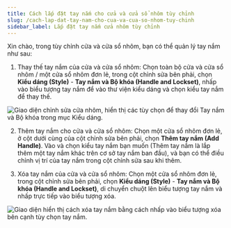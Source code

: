 ```yaml
---
title: Cách lắp đặt tay nắm cho cửa và cửa sổ nhôm tùy chỉnh
slug: /cach-lap-dat-tay-nam-cho-cua-va-cua-so-nhom-tuy-chinh
sidebar_label: Lắp đặt tay nắm cửa nhôm tùy chỉnh
---
```


Xin chào, trong tùy chỉnh cửa và cửa sổ nhôm, bạn có thể quản lý tay nắm như sau:

1. Thay thế tay nắm của cửa và cửa sổ nhôm: Chọn toàn bộ cửa và cửa sổ nhôm / một cửa sổ nhôm đơn lẻ, trong cột chỉnh sửa bên phải, chọn **Kiểu dáng (Style)** - **Tay nắm và Bộ khóa (Handle and Lockset)**, nhấp vào biểu tượng tay nắm để vào thư viện kiểu dáng và chọn kiểu tay nắm để thay thế.

![Giao diện chỉnh sửa cửa nhôm, hiển thị các tùy chọn để thay đổi Tay nắm và Bộ khóa trong mục Kiểu dáng.](https://storage.googleapis.com/jegavn_kb/images/8064a450-25b9-45dc-8c10-79fa1caeb7e7.png)

2. Thêm tay nắm cho cửa và cửa sổ nhôm: Chọn một cửa sổ nhôm đơn lẻ, ở cột dưới cùng của cột chỉnh sửa bên phải, chọn **Thêm tay nắm (Add Handle)**. Vào và chọn kiểu tay nắm bạn muốn (Thêm tay nắm là lắp thêm một tay nắm khác trên cơ sở tay nắm ban đầu), và bạn có thể điều chỉnh vị trí của tay nắm trong cột chỉnh sửa sau khi thêm.

3. Xóa tay nắm của cửa và cửa sổ nhôm: Chọn một cửa sổ nhôm đơn lẻ, trong cột chỉnh sửa bên phải, chọn **Kiểu dáng (Style)** - **Tay nắm và Bộ khóa (Handle and Lockset)**, di chuyển chuột lên biểu tượng tay nắm và nhấp trực tiếp vào biểu tượng xóa.

![Giao diện hiển thị cách xóa tay nắm bằng cách nhấp vào biểu tượng xóa bên cạnh tùy chọn tay nắm.](https://storage.googleapis.com/jegavn_kb/images/e143e0d1-4834-4ddc-bb72-14da48c375ad.png)